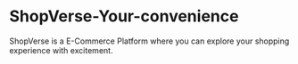 # ShopVerse-Your-convenience
ShopVerse is a E-Commerce Platform where you can explore your shopping experience with excitement.
